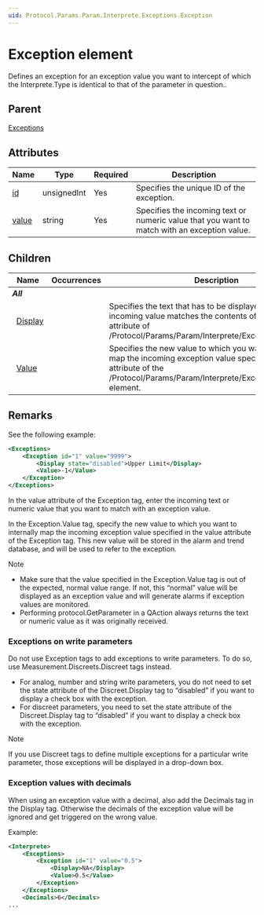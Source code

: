```yaml
---
uid: Protocol.Params.Param.Interprete.Exceptions.Exception
---
```


# Exception element

Defines an exception for an exception value you want to intercept of which the Interprete.Type is identical to that of the parameter in question..

## Parent

[Exceptions](xref:Protocol.Params.Param.Interprete.Exceptions)

## Attributes

|Name|Type|Required|Description|
|--- |--- |--- |--- |
|[id](xref:Protocol.Params.Param.Interprete.Exceptions.Exception-id)|unsignedInt|Yes|Specifies the unique ID of the exception.|
|[value](xref:Protocol.Params.Param.Interprete.Exceptions.Exception-value)|string|Yes|Specifies the incoming text or numeric value that you want to match with an exception value.|

## Children

|Name|Occurrences|Description|
|--- |--- |--- |
|***All***|||
|&nbsp;&nbsp;[Display](xref:Protocol.Params.Param.Interprete.Exceptions.Exception.Display)||Specifies the text that has to be displayed when the incoming value matches the contents of the value attribute of /Protocol/Params/Param/Interprete/Exceptions/Exception.|
|&nbsp;&nbsp;[Value](xref:Protocol.Params.Param.Interprete.Exceptions.Exception.Value)||Specifies the new value to which you want to internally map the incoming exception value specified in the value attribute of the /Protocol/Params/Param/Interprete/Exceptions/Exception element.|

## Remarks

See the following example:

```xml
<Exceptions>
	<Exception id="1" value="9999">
		<Display state="disabled">Upper Limit</Display>
		<Value>-1</Value>
	</Exception>
</Exceptions>
```

In the value attribute of the Exception tag, enter the incoming text or numeric value that you want to match
with an exception value.

In the Exception.Value tag, specify the new value to which you want to internally map the incoming exception value specified in the value attribute of the Exception tag. This new value will be stored in the alarm and trend database, and will be used to refer to the exception.

> [!NOTE]
>
> - Make sure that the value specified in the Exception.Value tag is out of the expected, normal value range. If not, this “normal” value will be displayed as an exception value and will generate alarms if exception values are monitored.
> - Performing protocol.GetParameter in a QAction always returns the text or numeric value as it was originally received.

### Exceptions on write parameters

Do not use Exception tags to add exceptions to write parameters. To do so, use Measurement.Discreets.Discreet tags instead.

- For analog, number and string write parameters, you do not need to set the state attribute of the Discreet.Display tag to “disabled” if you want to display a check box with the exception.
- For discreet parameters, you need to set the state attribute of the Discreet.Display tag to “disabled” if you want to display a check box with the exception.

> [!NOTE]
> If you use Discreet tags to define multiple exceptions for a particular write parameter, those exceptions will be displayed in a drop-down box.

### Exception values with decimals

When using an exception value with a decimal, also add the Decimals tag in the Display tag. Otherwise the decimals of the exception value will be ignored and get triggered on the wrong value.

Example:

```xml
<Interprete>
	<Exceptions>
		<Exception id="1" value="0.5">
			<Display>NA</Display>
			<Value>0.5</Value>
		</Exception>
	</Exceptions>
	<Decimals>6</Decimals>
...
```
